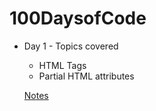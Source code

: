 # 100DaysofCode

- Day 1 - Topics covered
    - HTML Tags
    - Partial HTML attributes
    
  [Notes](https://github.com/GeekGuy-29/100DaysofCode/blob/main/D1%20Notesa)
  

